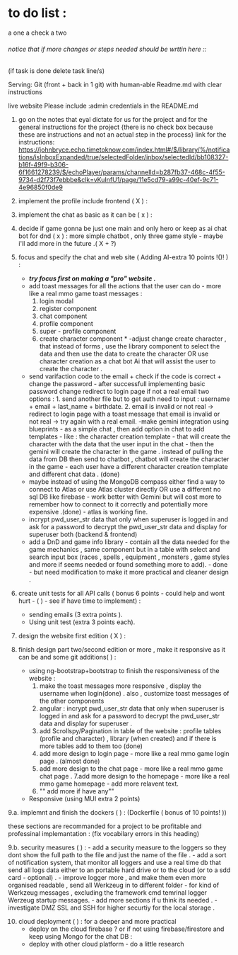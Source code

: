 # to do list : 
a one a check a two
###### notice that if more changes or steps needed should be wrttin here :: 
(if task is done delete task line/s)

Serving:
Git (front + back in 1 git) with human-able Readme.md with clear instructions

live website 
Please include :admin credentials in the README.md 


1. go on the notes that eyal dictate for us for the project and for the general instructions for the project {there is no check box because these are instructions and not an actual step in the process}
link for the instructions: 
https://johnbryce.echo.timetoknow.com/index.html#/$/library/%/notifications/isInboxExpanded/true/selectedFolder/inbox/selectedId/bb108327-b16f-49f9-b306-6f1661278239/$/echoPlayer/params/channelId=b287fb37-468c-4f55-9734-d2f73f7ebbbe&clk=vKuInfU1/page/11e5cd79-a99c-40ef-9c71-4e96850f0de9
 
2. implement the profile include frontend ( X ) :

3. implement the chat as basic as it can be ( x ) : 

4. decide if game gonna be just one main and only hero or keep as ai chat bot for dnd ( x ) :
    more simple chatbot , only three game style - maybe i'll add more in the future .( X + ?)

5. focus and specify the chat and web site ( Adding AI-extra 10 points !()! ) : 
    - ***try focus first on making a "pro" website .***
    - add toast messages for all the actions that the user can do - more like a real mmo game toast messages :
        1. login modal 
        2. register component 
        3. chat component 
        4. profile component 
        5. super - profile component 
        6. create character component *
    -adjust change create character , that instead of forms , use the library component to select the data and then use the data to create the character OR use character creation as a chat bot Ai that will assist the user to create the character .
    - send varifaction code to the email + check if the code is correct + change the password - after successfull implementing basic password change redirect to login page if not a real email two options : 1. send another file but to get auth need to input : username + email + last_name + birthdate. 2. email is invalid or not real -> redirect to login page with a toast message that email is invalid or not real -> try again with a real email.
    -make gemini integration using blueprints - as a simple chat , then add option in chat to add templates - like : the character creation template - that will create the character with the data that the user input in the chat - then the gemini will create the character in the game . instead of pulling the data from DB then send to chatbot , chatbot will create the character in the game - each user have a different character creation template and different chat data . (done)
    - maybe instead of using the MongoDB compass either find a way to connect to Atlas or use Atlas cluster directly OR use a different no sql DB like          firebase - work better with Gemini but will cost more to remember how to connect to it correctly and potentially more expensive .(done) - atlas is working fine.
    - incrypt pwd_user_str data that only when superuser is logged in and ask for a password to decrypt the pwd_user_str data and display for superuser both (backend & frontend)
    - add a DnD and game info library - contain all the data needed for the game mechanics , same component but in a table with select and search input box (races , spells , equipment , monsters , game styles and more if seems needed or found something more to add). - done - but need modification to make it more practical and cleaner design .

6. create unit tests for all API calls ( bonus 6 points - could help and wont hurt - ( ) - see if have time to implement) :
    - sending emails (3 extra points ).
    - Using unit test (extra 3 points each). 

7. design the website first edition ( X ) :


8. finish design part two/second edition or more , make it responsive as it can be and some git additions( ) : 
    - using ng-bootstrap+bootstrap to finish the responsiveness of the website : 
        1. make the toast messages more responsive , display the username when login(done) .
            also , customize toast messages of the other components
        2. angular : incrypt pwd_user_str data that only when superuser is logged in and ask for a password to decrypt the pwd_user_str data and display for superuser .
        4. add Scrollspy/Pagination in table of the website : profile tables (profile and character) , library (when created) and if there is more tables add to them too (done)
        5. add more design to login page - more like a real mmo game login page . (almost done)
        6. add more design to the chat page - more like a real mmo game chat page . 
        7.add more design to the homepage - more like a real mmo game homepage - add more relavent text.
        8. "" add more if have any"" 
    - Responsive (using MUI extra 2 points)
    

9.a. implemnt and finish the dockers ( ) :
    (Dockerfile ( bonus of 10 points! ))
    

these sections are recommanded for a project to be profitable and professinal implemantation : (fix vocabilary errors in this heading)

9.b. security measures ( ) :
    - add a security measure to the loggers so they dont show the full path to the file and just the name of the file .
    - add a sort of notification system, that monitor all loggers and use a real time db that send all logs data either to an portable hard drive or to the cloud (or to a sdd card - optional) .
    - improve logger more , and make them even more organised readable , send all Werkzeug in to different folder - for kind of Werkzeug messages , excluding the framework cmd temrinal logger Werzeug startup messages.
    - add more sections if u think its needed .
    - investigate DMZ SSL and SSH for higher securtiy for the local storage .



10. cloud deployment ( ) :
    for a deeper and more practical 
    - deploy on the cloud firebase ? 
    or if not using firebase/firestore and keep using Mongo for the chat DB : 
    - deploy with other cloud platform - do a little research 